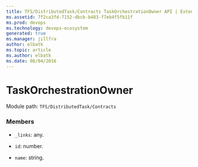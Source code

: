 ```yaml
---
title: TFS/DistributedTask/Contracts TaskOrchestrationOwner API | Extensions for Azure DevOps Services
ms.assetid: 7f2ca3fd-7152-dbcb-b483-f7eb4f5fb11f
ms.prod: devops
ms.technology: devops-ecosystem
generated: true
ms.manager: jillfra
author: elbatk
ms.topic: article
ms.author: elbatk
ms.date: 08/04/2016
---
```


# TaskOrchestrationOwner

Module path: `TFS/DistributedTask/Contracts`


### Members

* `_links`: any. 

* `id`: number. 

* `name`: string. 

